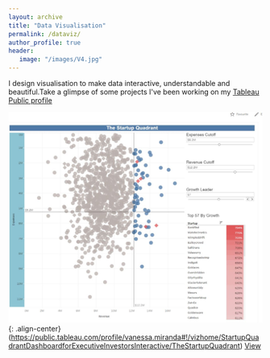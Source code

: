 ```yaml
---
layout: archive
title: "Data Visualisation"
permalink: /dataviz/
author_profile: true
header:
   image: "/images/V4.jpg"
---
```


I design visualisation to make data interactive, understandable and beautiful.Take a glimpse of some projects I've been working on my [Tableau Public profile](https://public.tableau.com/profile/vanessa.miranda)


 ![image-center](/images/V2.JPG){: .align-center}(https://public.tableau.com/profile/vanessa.miranda#!/vizhome/StartupQuadrantDashboardforExecutiveInvestorsInteractive/TheStartupQuadrant)
 		[View](https://public.tableau.com/profile/vanessa.miranda#!/vizhome/StartupQuadrantDashboardforExecutiveInvestorsInteractive/TheStartupQuadrant)
 